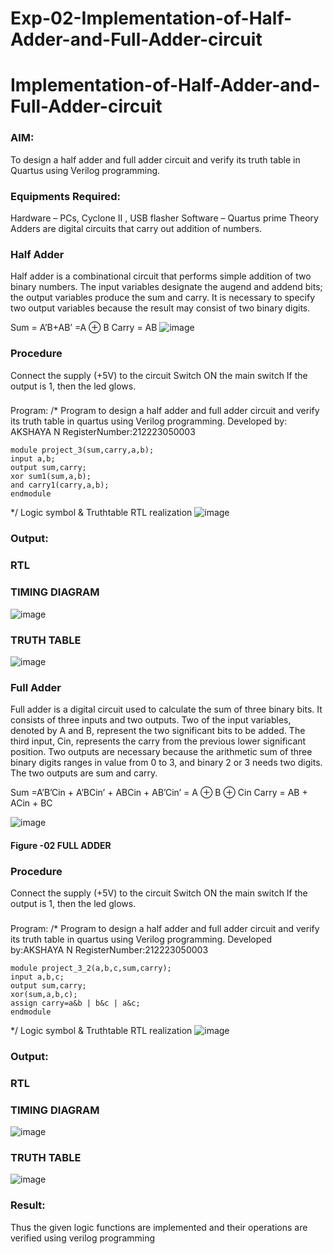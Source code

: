 # Exp-02-Implementation-of-Half-Adder-and-Full-Adder-circuit

# Implementation-of-Half-Adder-and-Full-Adder-circuit
### AIM:
To design a half adder and full adder circuit and verify its truth table in Quartus using Verilog programming.

### Equipments Required:
Hardware – PCs, Cyclone II , USB flasher
Software – Quartus prime
Theory
Adders are digital circuits that carry out addition of numbers.

### Half Adder
Half adder is a combinational circuit that performs simple addition of two binary numbers. The input variables designate the augend and addend bits; the output variables produce the sum and carry. It is necessary to specify two output variables because the result may consist of two binary digits.

Sum = A’B+AB’ =A ⊕ B Carry = AB 
![image](https://user-images.githubusercontent.com/36288975/163552156-a13e5a56-c638-4110-97d9-8896907c8d25.png) 
### Procedure

Connect the supply (+5V) to the circuit
Switch ON the main switch
If the output is 1, then the led glows.
### 
Program:
/*
Program to design a half adder and full adder circuit and verify its truth table in quartus using Verilog programming.
Developed by: AKSHAYA N
RegisterNumber:212223050003
 ```
module project_3(sum,carry,a,b); 
input a,b; 
output sum,carry; 
xor sum1(sum,a,b); 
and carry1(carry,a,b); 
endmodule
 ```
*/
Logic symbol & Truthtable
RTL realization 
![image](https://github.com/Akshaya3563/Exp-02-Implementation-of-Half-Adder-and-Full-Adder-circuit/assets/155092474/458ad211-cdbc-4925-9e18-f98923d87b83)


### Output:
### RTL 

### TIMING DIAGRAM
![image](https://github.com/Akshaya3563/Exp-02-Implementation-of-Half-Adder-and-Full-Adder-circuit/assets/155092474/d94b4d3b-dd48-417d-ba6e-87ee5e8acbae)



### TRUTH TABLE
 ![image](https://github.com/Akshaya3563/Exp-02-Implementation-of-Half-Adder-and-Full-Adder-circuit/assets/155092474/2155a9aa-d152-49a5-bdb1-70012407d0c4)



### Full Adder
Full adder is a digital circuit used to calculate the sum of three binary bits. It consists of three inputs and two outputs. Two of the input variables, denoted by A and B, represent the two significant bits to be added. The third input, Cin, represents the carry from the previous lower significant position. Two outputs are necessary because the arithmetic sum of three binary digits ranges in value from 0 to 3, and binary 2 or 3 needs two digits. The two outputs are sum and carry.

Sum =A’B’Cin + A’BCin’ + ABCin + AB’Cin’ = A ⊕ B ⊕ Cin Carry = AB + ACin + BC

![image](https://user-images.githubusercontent.com/36288975/163552057-b3547877-6d07-45b4-b7e0-bcfebfad9e1d.png)

#### Figure -02 FULL ADDER 

### Procedure

Connect the supply (+5V) to the circuit
Switch ON the main switch
If the output is 1, then the led glows.
### 
Program:
/*
Program to design a half adder and full adder circuit and verify its truth table in quartus using Verilog programming.
Developed by:AKSHAYA N 
RegisterNumber:212223050003  
```
module project_3_2(a,b,c,sum,carry);
input a,b,c;
output sum,carry;
xor(sum,a,b,c);
assign carry=a&b | b&c | a&c;
endmodule
 ```
 
*/
Logic symbol & Truthtable
RTL realization 
![image](https://github.com/Akshaya3563/Exp-02-Implementation-of-Half-Adder-and-Full-Adder-circuit/assets/155092474/d5963c4f-a725-4846-ad26-afe2fb9e899d)


### Output:
### RTL 

### TIMING DIAGRAM
![image](https://github.com/Akshaya3563/Exp-02-Implementation-of-Half-Adder-and-Full-Adder-circuit/assets/155092474/bc4b1663-6f97-43c2-83a8-d086842e1b7a)
 



### TRUTH TABLE 
![image](https://github.com/Akshaya3563/Exp-02-Implementation-of-Half-Adder-and-Full-Adder-circuit/assets/155092474/1a07194a-22f1-41d5-ad9a-13f786a45f18)

 



### Result:
Thus the given logic functions are implemented and their operations are verified using verilog programming
